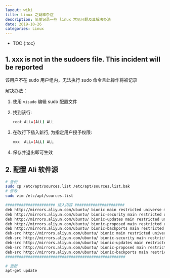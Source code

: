 ```yaml
---
layout: wiki
title: Linux 之疑难杂症
description: 简单记录一些 linux 常见问题及其解决办法
date: 2019-10-26
categories: Linux
---
```


* TOC
{:toc}

## 1. xxx is not in the sudoers file.  This incident will be reported

该用户不在 sudo 用户组内，无法执行 sudo 命令且此操作将被记录

解决办法：

1. 使用 `visudo` 编辑 sudo 配置文件

2. 找到该行:

    ```bash
    root ALL=(ALL) ALL
    ```

3. 在改行下插入新行, 为指定用户授予权限:

    ```bash
    xxx  ALL=(ALL) ALL
    ```

4. 保存并退出即可生效

## 2. 配置 Ali 软件源

```bash
# 备份
sudo cp /etc/apt/sources.list /etc/apt/sources.list.bak
# 修改
sudo vim /etc/apt/sources.list

###################### 插入内容 ######################
deb http://mirrors.aliyun.com/ubuntu/ bionic main restricted universe multiverse
deb http://mirrors.aliyun.com/ubuntu/ bionic-security main restricted universe multiverse
deb http://mirrors.aliyun.com/ubuntu/ bionic-updates main restricted universe multiverse
deb http://mirrors.aliyun.com/ubuntu/ bionic-proposed main restricted universe multiverse
deb http://mirrors.aliyun.com/ubuntu/ bionic-backports main restricted universe multiverse
deb-src http://mirrors.aliyun.com/ubuntu/ bionic main restricted universe multiverse
deb-src http://mirrors.aliyun.com/ubuntu/ bionic-security main restricted universe multiverse
deb-src http://mirrors.aliyun.com/ubuntu/ bionic-updates main restricted universe multiverse
deb-src http://mirrors.aliyun.com/ubuntu/ bionic-proposed main restricted universe multiverse
deb-src http://mirrors.aliyun.com/ubuntu/ bionic-backports main restricted universe multiverse
#####################################################

# 更新
apt-get update
```
